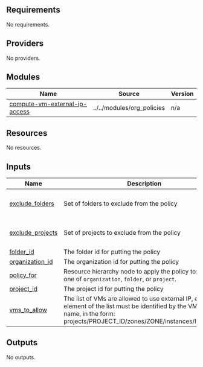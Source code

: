 
## Requirements

No requirements.

## Providers

No providers.

## Modules

| Name | Source | Version |
|------|--------|---------|
| <a name="module_compute-vm-external-ip-access"></a> [compute-vm-external-ip-access](#module\_compute-vm-external-ip-access) | ../../modules/org_policies | n/a |

## Resources

No resources.

## Inputs

| Name | Description | Type | Default | Required |
|------|-------------|------|---------|:--------:|
| <a name="input_exclude_folders"></a> [exclude\_folders](#input\_exclude\_folders) | Set of folders to exclude from the policy | `set(string)` | <pre>[<br>  ""<br>]</pre> | no |
| <a name="input_exclude_projects"></a> [exclude\_projects](#input\_exclude\_projects) | Set of projects to exclude from the policy | `set(string)` | <pre>[<br>  ""<br>]</pre> | no |
| <a name="input_folder_id"></a> [folder\_id](#input\_folder\_id) | The folder id for putting the policy | `string` | `null` | no |
| <a name="input_organization_id"></a> [organization\_id](#input\_organization\_id) | The organization id for putting the policy | `string` | `null` | no |
| <a name="input_policy_for"></a> [policy\_for](#input\_policy\_for) | Resource hierarchy node to apply the policy to: can be one of `organization`, `folder`, or `project`. | `string` | n/a | yes |
| <a name="input_project_id"></a> [project\_id](#input\_project\_id) | The project id for putting the policy | `string` | `null` | no |
| <a name="input_vms_to_allow"></a> [vms\_to\_allow](#input\_vms\_to\_allow) | The list of VMs are allowed to use external IP, every element of the list must be identified by the VM instance name, in the form: projects/PROJECT\_ID/zones/ZONE/instances/INSTANCE | `list(string)` | `[]` | no |

## Outputs

No outputs.
